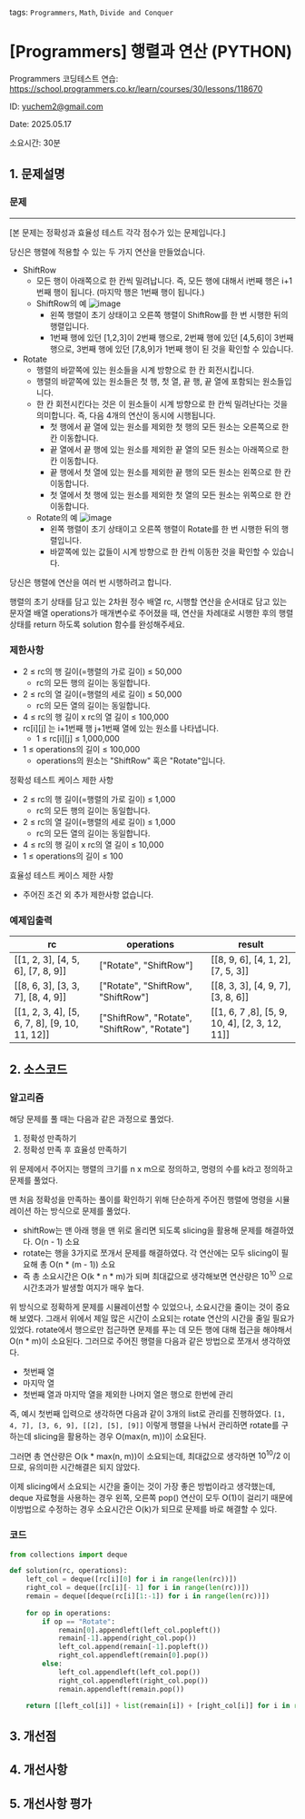 tags: `Programmers`, `Math`, `Divide and Conquer`
# [Programmers] 행렬과 연산 (PYTHON)
Programmers 코딩테스트 연습: https://school.programmers.co.kr/learn/courses/30/lessons/118670

ID: yuchem2@gmail.com

Date: 2025.05.17

소요시간: 30분

## 1. 문제설명

### 문제
---
[본 문제는 정확성과 효율성 테스트 각각 점수가 있는 문제입니다.]

당신은 행렬에 적용할 수 있는 두 가지 연산을 만들었습니다.

+ ShiftRow
  + 모든 행이 아래쪽으로 한 칸씩 밀려납니다. 즉, 모든 행에 대해서 i번째 행은 i+1번째 행이 됩니다. (마지막 행은 1번째 행이 됩니다.)
  + ShiftRow의 예 ![image](https://github.com/user-attachments/assets/07c9b38b-f562-440c-a379-0b25630a5487)
    + 왼쪽 행렬이 초기 상태이고 오른쪽 행렬이 ShiftRow를 한 번 시행한 뒤의 행렬입니다.
    + 1번째 행에 있던 [1,2,3]이 2번째 행으로, 2번째 행에 있던 [4,5,6]이 3번째 행으로, 3번째 행에 있던 [7,8,9]가 1번째 행이 된 것을 확인할 수 있습니다.
+ Rotate
  + 행렬의 바깥쪽에 있는 원소들을 시계 방향으로 한 칸 회전시킵니다.
  + 행렬의 바깥쪽에 있는 원소들은 첫 행, 첫 열, 끝 행, 끝 열에 포함되는 원소들입니다.
  + 한 칸 회전시킨다는 것은 이 원소들이 시계 방향으로 한 칸씩 밀려난다는 것을 의미합니다. 즉, 다음 4개의 연산이 동시에 시행됩니다.
    + 첫 행에서 끝 열에 있는 원소를 제외한 첫 행의 모든 원소는 오른쪽으로 한 칸 이동합니다.
    + 끝 열에서 끝 행에 있는 원소를 제외한 끝 열의 모든 원소는 아래쪽으로 한 칸 이동합니다.
    + 끝 행에서 첫 열에 있는 원소를 제외한 끝 행의 모든 원소는 왼쪽으로 한 칸 이동합니다.
    + 첫 열에서 첫 행에 있는 원소를 제외한 첫 열의 모든 원소는 위쪽으로 한 칸 이동합니다.
  + Rotate의 예 ![image](https://github.com/user-attachments/assets/7fc39dc8-dcde-4b46-bd4e-8694c87b85d0)
    + 왼쪽 행렬이 초기 상태이고 오른쪽 행렬이 Rotate를 한 번 시행한 뒤의 행렬입니다.
    + 바깥쪽에 있는 값들이 시계 방향으로 한 칸씩 이동한 것을 확인할 수 있습니다.

당신은 행렬에 연산을 여러 번 시행하려고 합니다.

행렬의 초기 상태를 담고 있는 2차원 정수 배열 rc, 시행할 연산을 순서대로 담고 있는 문자열 배열 operations가 매개변수로 주어졌을 때, 연산을 차례대로 시행한 후의 행렬 상태를 return 하도록 solution 함수를 완성해주세요.

### 제한사항
+ 2 ≤ rc의 행 길이(=행렬의 가로 길이) ≤ 50,000
  + rc의 모든 행의 길이는 동일합니다.
+ 2 ≤ rc의 열 길이(=행렬의 세로 길이) ≤ 50,000
  + rc의 모든 열의 길이는 동일합니다.
+ 4 ≤ rc의 행 길이 x rc의 열 길이 ≤ 100,000
+ rc[i][j] 는 i+1번째 행 j+1번째 열에 있는 원소를 나타냅니다.
  + 1 ≤ rc[i][j] ≤ 1,000,000
+ 1 ≤ operations의 길이 ≤ 100,000
  + operations의 원소는 "ShiftRow" 혹은 "Rotate"입니다.

정확성 테스트 케이스 제한 사항
+ 2 ≤ rc의 행 길이(=행렬의 가로 길이) ≤ 1,000
  + rc의 모든 행의 길이는 동일합니다.
+ 2 ≤ rc의 열 길이(=행렬의 세로 길이) ≤ 1,000
  + rc의 모든 열의 길이는 동일합니다.
+ 4 ≤ rc의 행 길이 x rc의 열 길이 ≤ 10,000
+ 1 ≤ operations의 길이 ≤ 100

효율성 테스트 케이스 제한 사항
+ 주어진 조건 외 추가 제한사항 없습니다.

### 예제입출력
| rc                                            | operations                                   | result                                        |
|-----------------------------------------------|----------------------------------------------|-----------------------------------------------|
| [[1, 2, 3], [4, 5, 6], [7, 8, 9]]             | ["Rotate", "ShiftRow"]                       | [[8, 9, 6], [4, 1, 2], [7, 5, 3]]             |
| [[8, 6, 3], [3, 3, 7], [8, 4, 9]]             | ["Rotate", "ShiftRow", "ShiftRow"]           | [[8, 3, 3], [4, 9, 7], [3, 8, 6]]             |
| [[1, 2, 3, 4], [5, 6, 7, 8], [9, 10, 11, 12]] | ["ShiftRow", "Rotate", "ShiftRow", "Rotate"] | [[1, 6, 7 ,8], [5, 9, 10, 4], [2, 3, 12, 11]] |

## 2. 소스코드

### 알고리즘
해당 문제를 풀 때는 다음과 같은 과정으로 풀었다. 
1. 정확성 만족하기
2. 정확성 만족 후 효율성 만족하기

위 문제에서 주어지는 행렬의 크기를 n x m으로 정의하고, 명령의 수를 k라고 정의하고 문제를 풀었다.

맨 처음 정확성을 만족하는 풀이를 확인하기 위해 단순하게 주어진 행렬에 명령을 시뮬레이션 하는 방식으로 문제를 풀었다.
+ shiftRow는 맨 아래 행을 맨 위로 올리면 되도록 slicing을 활용해 문제를 해결하였다. O(n - 1) 소요
+ rotate는 행을 3가지로 쪼개서 문제를 해결하였다. 각 연산에는 모두 slicing이 필요해 총 O(n * (m - 1)) 소요
+ 즉 총 소요시간은 O(k * n * m)가 되며 최대값으로 생각해보면 연산량은 $10^{10}$ 으로 시간초과가 발생할 여지가 매우 높다.

위 방식으로 정확하게 문제를 시뮬레이션할 수 있었으나, 소요시간을 줄이는 것이 중요해 보였다. 그래서 위에서 제일 많은 시간이 소요되는 rotate 연산의 시간을 줄일 필요가 있었다.
rotate에서 행으로만 접근하면 문제를 푸는 데 모든 행에 대해 접근을 해야해서 O(n * m)이 소요된다. 그러므로 주어진 행렬을 다음과 같은 방법으로 쪼개서 생각하였다.
+ 첫번째 열
+ 마지막 열
+ 첫번째 열과 마지막 열을 제외한 나머지 열은 행으로 한번에 관리 

즉, 예시 첫번째 입력으로 생각하면 다음과 같이 3개의 list로 관리를 진행하였다. `[1, 4, 7], [3, 6, 9], [[2], [5], [9]]` 이렇게 행렬을 나눠서 관리하면 rotate를 구하는데 slicing을 활용하는 경우 O(max(n, m))이 소요된다.

그러면 총 연산량은 O(k * max(n, m))이 소요되는데, 최대값으로 생각하면 $10^{10} / 2$ 이므로, 유의미한 시간해결은 되지 않았다. 

이제 slicing에서 소요되는 시간을 줄이는 것이 가장 좋은 방법이라고 생각했는데, deque 자료형을 사용하는 경우 왼쪽, 오른쪽 pop() 연산이 모두 O(1)이 걸리기 때문에 이방법으로 수정하는 경우 소요시간은 O(k)가 되므로 문제를 바로 해결할 수 있다.

### 코드
```python
from collections import deque

def solution(rc, operations):
    left_col = deque([rc[i][0] for i in range(len(rc))])
    right_col = deque([rc[i][- 1] for i in range(len(rc))])
    remain = deque([deque(rc[i][1:-1]) for i in range(len(rc))])
    
    for op in operations:
        if op == "Rotate":
            remain[0].appendleft(left_col.popleft()) 
            remain[-1].append(right_col.pop())
            left_col.append(remain[-1].popleft())
            right_col.appendleft(remain[0].pop()) 
        else:
            left_col.appendleft(left_col.pop())
            right_col.appendleft(right_col.pop())
            remain.appendleft(remain.pop())

    return [[left_col[i]] + list(remain[i]) + [right_col[i]] for i in range(len(rc))]
```
## 3. 개선점

## 4. 개선사항

## 5. 개선사항 평가
